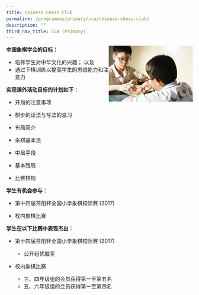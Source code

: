 ```yaml
---
title: Chinese Chess Club
permalink: /programmes/primary/cca/chinese-chess-club/
description: ""
third_nav_title: CCA (Primary)
---
```

<img align="right" src="/images/CCA/Primary/Chinese%20Chess%20Club_D1R0531.jpg" style="width:45%">


**中国象棋学会的目标：**  

*   培养学生对中华文化的兴趣； 以及
*   通过下棋训练以提高学生的思维能力和注意力

**实现课外活动目标的计划如下：**  

*   开局的注意事项
*   棋步的读法与写法的温习
*   布局简介  
    
*   杀棋基本法
*   中局手段
*   基本残局
*   比赛棋规  
    

  

**学生有机会参与：**  

*   第十四届茶阳杯全国小学象棋校际赛 (2017)  
    
*   校内象棋比赛  
    

  

**学生在以下比赛中表现杰出：**  

*   第十四届茶阳杯全国小学象棋校际赛 (2017)&nbsp;  
    

    *   公开组优胜奖

*   校内象棋比赛&nbsp;  
    

    *   三、四年级组的会员获得第一至第五名
    *   五、六年级组的会员获得第一至第四名